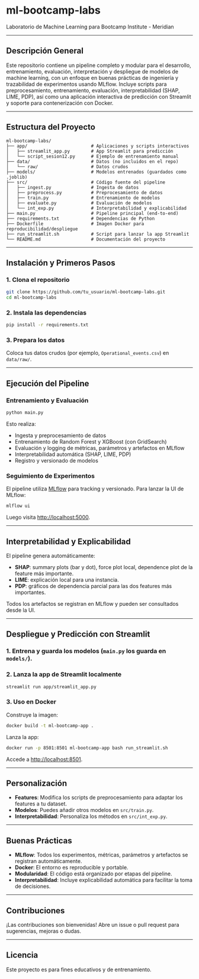 # ml-bootcamp-labs

Laboratorio de Machine Learning para Bootcamp Institute - Meridian

---

## Descripción General

Este repositorio contiene un pipeline completo y modular para el desarrollo, entrenamiento, evaluación, interpretación y despliegue de modelos de machine learning, con un enfoque en buenas prácticas de ingeniería y trazabilidad de experimentos usando MLflow. Incluye scripts para preprocesamiento, entrenamiento, evaluación, interpretabilidad (SHAP, LIME, PDP), así como una aplicación interactiva de predicción con Streamlit y soporte para contenerización con Docker.

---

## Estructura del Proyecto

```
ml-bootcamp-labs/
├── app/                        # Aplicaciones y scripts interactivos
│   ├── streamlit_app.py        # App Streamlit para predicción
│   └── script_sesion12.py      # Ejemplo de entrenamiento manual
├── data/                       # Datos (no incluidos en el repo)
│   └── raw/                    # Datos crudos
├── models/                     # Modelos entrenados (guardados como .joblib)
├── src/                        # Código fuente del pipeline
│   ├── ingest.py               # Ingesta de datos
│   ├── preprocess.py           # Preprocesamiento de datos
│   ├── train.py                # Entrenamiento de modelos
│   ├── evaluate.py             # Evaluación de modelos
│   └── int_exp.py              # Interpretabilidad y explicabilidad
├── main.py                     # Pipeline principal (end-to-end)
├── requirements.txt            # Dependencias de Python
├── Dockerfile                  # Imagen Docker para reproducibilidad/despliegue
├── run_streamlit.sh            # Script para lanzar la app Streamlit
└── README.md                   # Documentación del proyecto
```

---

## Instalación y Primeros Pasos

### 1. Clona el repositorio

```bash
git clone https://github.com/tu_usuario/ml-bootcamp-labs.git
cd ml-bootcamp-labs
```

### 2. Instala las dependencias

```bash
pip install -r requirements.txt
```

### 3. Prepara los datos

Coloca tus datos crudos (por ejemplo, `Operational_events.csv`) en `data/raw/`.

---

## Ejecución del Pipeline

### Entrenamiento y Evaluación

```bash
python main.py
```

Esto realiza:
- Ingesta y preprocesamiento de datos
- Entrenamiento de Random Forest y XGBoost (con GridSearch)
- Evaluación y logging de métricas, parámetros y artefactos en MLflow
- Interpretabilidad automática (SHAP, LIME, PDP)
- Registro y versionado de modelos

### Seguimiento de Experimentos

El pipeline utiliza [MLflow](https://mlflow.org/) para tracking y versionado. Para lanzar la UI de MLflow:

```bash
mlflow ui
```
Luego visita [http://localhost:5000](http://localhost:5000).

---

## Interpretabilidad y Explicabilidad

El pipeline genera automáticamente:
- **SHAP**: summary plots (bar y dot), force plot local, dependence plot de la feature más importante.
- **LIME**: explicación local para una instancia.
- **PDP**: gráficos de dependencia parcial para las dos features más importantes.

Todos los artefactos se registran en MLflow y pueden ser consultados desde la UI.

---

## Despliegue y Predicción con Streamlit

### 1. Entrena y guarda los modelos (`main.py` los guarda en `models/`).

### 2. Lanza la app de Streamlit localmente

```bash
streamlit run app/streamlit_app.py
```

### 3. Uso en Docker

Construye la imagen:

```bash
docker build -t ml-bootcamp-app .
```

Lanza la app:

```bash
docker run -p 8501:8501 ml-bootcamp-app bash run_streamlit.sh
```

Accede a [http://localhost:8501](http://localhost:8501).

---

## Personalización

- **Features**: Modifica los scripts de preprocesamiento para adaptar los features a tu dataset.
- **Modelos**: Puedes añadir otros modelos en `src/train.py`.
- **Interpretabilidad**: Personaliza los métodos en `src/int_exp.py`.

---

## Buenas Prácticas

- **MLflow**: Todos los experimentos, métricas, parámetros y artefactos se registran automáticamente.
- **Docker**: El entorno es reproducible y portable.
- **Modularidad**: El código está organizado por etapas del pipeline.
- **Interpretabilidad**: Incluye explicabilidad automática para facilitar la toma de decisiones.

---

## Contribuciones

¡Las contribuciones son bienvenidas! Abre un issue o pull request para sugerencias, mejoras o dudas.

---

## Licencia

Este proyecto es para fines educativos y de entrenamiento.
